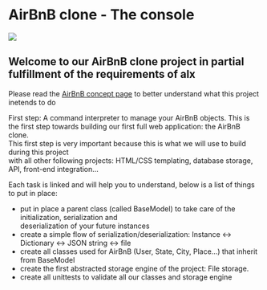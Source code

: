 # AirBnB clone - The console

<img src="https://s3.amazonaws.com/alx-intranet.hbtn.io/uploads/medias/2018/6/65f4a1dd9c51265f49d0.png?X-Amz-Algorithm=AWS4-HMAC-SHA256&X-Amz-Credential=AKIARDDGGGOUSBVO6H7D%2F20240109%2Fus-east-1%2Fs3%2Faws4_request&X-Amz-Date=20240109T092520Z&X-Amz-Expires=86400&X-Amz-SignedHeaders=host&X-Amz-Signature=1e7ee095fb79581e5c370561741911784111a17905b94acbe9b2c93b4a6567c0">

## Welcome to our AirBnB clone project in partial fulfillment of the requirements of alx
Please read the [AirBnB concept page](https://intranet.alxswe.com/concepts/66) to better understand what this project inetends to do

First step: A command interpreter to manage your AirBnB objects.
This is the first step towards building our first full web application: the AirBnB clone.<br>
This first step is very important because this is what we will use to build during this project<br>
with all other following projects: HTML/CSS templating, database storage, API, front-end integration…

Each task is linked and will help you to understand, below is a list of things to put in place:

- put in place a parent class (called BaseModel) to take care of the initialization, serialization and<br>
deserialization of your future instances
- create a simple flow of serialization/deserialization: Instance <-> Dictionary <-> JSON string <-> file
- create all classes used for AirBnB (User, State, City, Place…) that inherit from BaseModel
- create the first abstracted storage engine of the project: File storage.
- create all unittests to validate all our classes and storage engine
